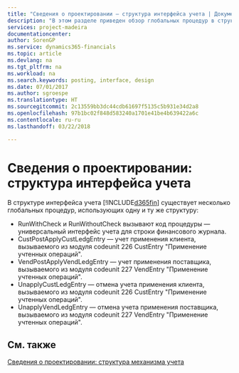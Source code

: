 ```yaml
---
title: "Сведения о проектировании — структура интерфейса учета | Документы Майкрософт"
description: "В этом разделе приведен обзор глобальных процедур в структуре интерфейса учета."
services: project-madeira
documentationcenter: 
author: SorenGP
ms.service: dynamics365-financials
ms.topic: article
ms.devlang: na
ms.tgt_pltfrm: na
ms.workload: na
ms.search.keywords: posting, interface, design
ms.date: 07/01/2017
ms.author: sgroespe
ms.translationtype: HT
ms.sourcegitcommit: 2c13559bb3dc44cdb61697f5135c5b931e34d2a8
ms.openlocfilehash: 97b1bc02f848d583240a1701e41be4b639422a6c
ms.contentlocale: ru-ru
ms.lasthandoff: 03/22/2018

---
```

# <a name="design-details-posting-interface-structure"></a>Сведения о проектировании: структура интерфейса учета
В структуре интерфейса учета [!INCLUDE[d365fin](includes/d365fin_md.md)] существует несколько глобальных процедур, использующих одну и ту же структуру:  
  
* RunWithCheck и RunWithoutCheck вызывают код процедуры — универсальный интерфейс учета для строки финансового журнала.  
* CustPostApplyCustLedgEntry — учет применения клиента, вызываемого из модуля codeunit 226 CustEntry "Применение учтенных операций".  
* VendPostApplyVendLedgEntry — учет применения поставщика, вызываемого из модуля codeunit 227 VendEntry "Применение учтенных операций".  
* UnapplyCustLedgEntry — отмена учета применения клиента, вызываемого из модуля codeunit 226 CustEntry "Применение учтенных операций".  
* UnapplyVendLedgEntry — отмена учета применения поставщика, вызываемого из модуля codeunit 227 VendEntry "Применение учтенных операций".  
  
## <a name="see-also"></a>См. также  
[Сведения о проектировании: структура механизма учета](design-details-posting-engine-structure.md)
